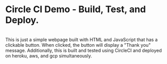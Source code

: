 <h1>Circle CI Demo - Build, Test, and Deploy.</h1><br />
This is just a simple webpage built with HTML and JavaScript that has a clickable button. When clicked, the button will display a "Thank you" message. Additionally, this is built and tested using CircleCI and deployed on heroku, aws, and gcp simultaneously.